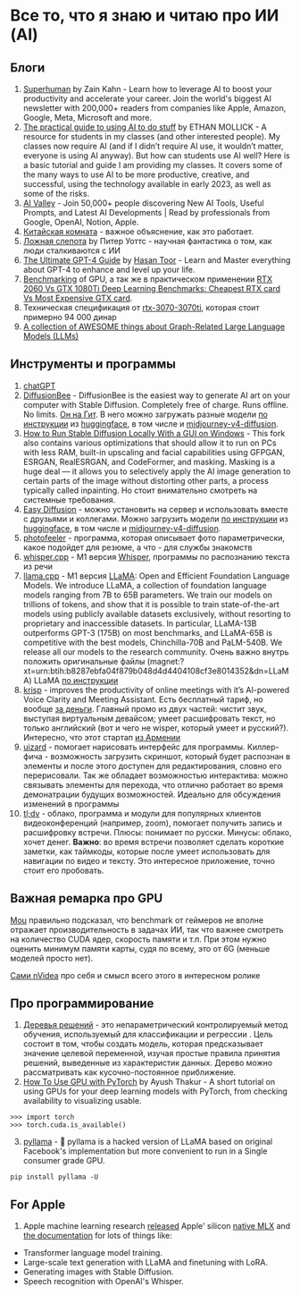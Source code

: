 # Все то, что я знаю и читаю про ИИ (AI)

## Блоги

1. [Superhuman](https://superhuman.beehiiv.com) by Zain Kahn - Learn how to leverage AI to boost your productivity and accelerate your career. Join the world's biggest AI newsletter with 200,000+ readers from companies like Apple, Amazon, Google, Meta, Microsoft and more.
2. [The practical guide to using AI to do stuff](https://www.oneusefulthing.org/p/the-practical-guide-to-using-ai-to) by ETHAN MOLLICK - A resource for students in my classes (and other interested people). My classes now require AI (and if I didn’t require AI use, it wouldn’t matter, everyone is using AI anyway). But how can students use AI well? Here is a basic tutorial and guide I am providing my classes. It covers some of the many ways to use AI to be more productive, creative, and successful, using the technology available in early 2023, as well as some of the risks.
3. [AI Valley](https://www.theaivalley.com) - Join 50,000+ people discovering New AI Tools, Useful Prompts, and Latest AI Developments | Read by professionals from Google, OpenAI, Notion, Apple. 
4. [Китайская комната](https://ru.wikipedia.org/wiki/Китайская_комната) - важное объяснение, как это работает. 
5. [Ложная слепота](https://fantlab.ru/work134421) by Питер Уоттс - научная фантастика о том, как люди сталкиваются с ИИ
6. [The Ultimate GPT-4 Guide](https://hasantoxr.gumroad.com/l/gpt4) by [Hasan Toor](https://bio.link/hasantoxr) - Learn and Master everything about GPT-4 to enhance and level up your life. 
7. [Benchmarking](https://www.youtube.com/watch?v=ZnhFA-r_YvA) of GPU, а так же в практическом применении [RTX 2060 Vs GTX 1080Ti Deep Learning Benchmarks: Cheapest RTX card Vs Most Expensive GTX card](https://towardsdatascience.com/rtx-2060-vs-gtx-1080ti-in-deep-learning-gpu-benchmarks-cheapest-rtx-vs-most-expensive-gtx-card-cd47cd9931d2).
8. Техническая спецификация от [rtx-3070-3070ti](https://www.nvidia.com/en-eu/geforce/graphics-cards/30-series/rtx-3070-3070ti/), которая стоит примерно 94 000 динар
9. [A collection of AWESOME things about Graph-Related Large Language Models (LLMs)](https://github.com/XiaoxinHe/Awesome-Graph-LLM)

## Инструменты и программы

1. [chatGPT](https://chat.openai.com)
2. [DiffusionBee](https://diffusionbee.com) - DiffusionBee is the easiest way to generate AI art on your computer with Stable Diffusion. Completely free of charge. Runs offline. No limits. [Он на Гит](https://github.com/divamgupta/diffusionbee-stable-diffusion-ui). В него можно загружать разные модели [по инструкции](https://github.com/divamgupta/diffusionbee-stable-diffusion-ui/blob/master/DOCUMENTATION.md) из [huggingface](https://huggingface.co/models?other=stable-diffusion), в том числе и [midjourney-v4-diffusion](https://huggingface.co/flax/midjourney-v4-diffusion).
3. [How to Run Stable Diffusion Locally With a GUI on Windows](https://www.howtogeek.com/832491/how-to-run-stable-diffusion-locally-with-a-gui-on-windows/) - This fork also contains various optimizations that should allow it to run on PCs with less RAM, built-in upscaling and facial capabilities using GFPGAN, ESRGAN, RealESRGAN, and CodeFormer, and masking. Masking is a huge deal — it allows you to selectively apply the AI image generation to certain parts of the image without distorting other parts, a process typically called inpainting. Но стоит внимательно смотреть на системные требования.
4. [Easy Diffusion](https://stable-diffusion-ui.github.io) - можно установить на сервер и использовать вместе с друзьями и коллегами. Можно загрузить модели [по инструкции](https://github.com/divamgupta/diffusionbee-stable-diffusion-ui/blob/master/DOCUMENTATION.md) из [huggingface](https://huggingface.co/models?other=stable-diffusion), в том числе и [midjourney-v4-diffusion](https://huggingface.co/flax/midjourney-v4-diffusion).
5. [photofeeler](https://www.photofeeler.com) - программа, которая описывает фото параметрически, какое подойдет для резюме, а что - для службы знакомств
6. [whisper.cpp](https://github.com/ggerganov/whisper.cpp) - M1 версия [Whisper](https://github.com/openai/whisper/tree/main), программы по распознанию текста из речи
7. [llama.cpp](https://github.com/ggerganov/llama.cpp) - M1 версия [LLaMA](https://arxiv.org/abs/2302.13971): Open and Efficient Foundation Language Models. We introduce LLaMA, a collection of foundation language models ranging from 7B to 65B parameters. We train our models on trillions of tokens, and show that it is possible to train state-of-the-art models using publicly available datasets exclusively, without resorting to proprietary and inaccessible datasets. In particular, LLaMA-13B outperforms GPT-3 (175B) on most benchmarks, and LLaMA-65B is competitive with the best models, Chinchilla-70B and PaLM-540B. We release all our models to the research community. Очень важно внутрь положить оригинальные файлы (magnet:?xt=urn:btih:b8287ebfa04f879b048d4d4404108cf3e8014352&dn=LLaMA) LLaMA [по инструкции](https://github.com/facebookresearch/llama/issues/149)
8. [krisp](https://krisp.ai) - improves the productivity of online meetings with it’s AI-powered Voice Clarity and Meeting Assistant. Есть бесплатный тариф, но вообще [за деньги](https://krisp.ai/pricing/). Главный промо из двух частей: чистит звук, выступая виртуальным девайсом; умеет расшифровать текст, но только английский (вот и чего не wisper, который умеет и русский?). Интересно, что этот стартап [из Армении](https://www.forbes.ru/rubriki-kanaly/video/490322-kak-relokanty-iz-rossii-vliaut-na-ekonomiku-armenii)
9. [uizard](https://uizard.io) - помогает нарисовать интерфейс для программы. Киллер-фича - возможность загрузить скриншот, который будет распознан в элементы и после этого доступен для редактирования, словно его перерисовали. Так же обладает возможностью интерактива: можно связывать элементы для перехода, что отлично работает во время демонатрации будущих возможностей. Идеально для обсуждения изменений в программы
10. [tl;dv](https://tldv.io) - облако, программа и модули для популярных клиентов видеоконференций (например, zoom), помогает получить запись и расшифровку встречи. Плюсы: понимает по русски. Минусы: облако, хочет денег. **Важно**: во время встречи позволяет сделать короткие заметки, как таймкоды, которые после умеет использовать для навигации по видео и тексту. Это интересное приложение, точно стоит его пробовать.

## Важная ремарка про GPU

[Mou](https://github.com/mou) правильно подсказал, что benchmark от геймеров не вполне отражает производительность в задачах ИИ, так что важнее смотреть на количество CUDA ядер, скорость памяти и т.п. При этом нужно оценить минимум памяти карты, судя по всему, это от 6G (меньше моделей просто нет).

[Сами nVidea](https://www.youtube.com/watch?v=L6rJA0z2Kag) про себя и смысл всего этого в интересном ролике

## Про программирование

1. [Деревья решений](https://scikit-learn.ru/1-10-decision-trees/) - это непараметрический контролируемый метод обучения, используемый для классификации и регрессии . Цель состоит в том, чтобы создать модель, которая предсказывает значение целевой переменной, изучая простые правила принятия решений, выведенные из характеристик данных. Дерево можно рассматривать как кусочно-постоянное приближение.
2. [How To Use GPU with PyTorch](https://wandb.ai/wandb/common-ml-errors/reports/How-To-Use-GPU-with-PyTorch---VmlldzozMzAxMDk) by Ayush Thakur - A short tutorial on using GPUs for your deep learning models with PyTorch, from checking availability to visualizing usable. 
```
>>> import torch
>>> torch.cuda.is_available()
```
3. [pyllama](https://github.com/juncongmoo/pyllama) - 📢 pyllama is a hacked version of LLaMA based on original Facebook's implementation but more convenient to run in a Single consumer grade GPU.
```
pip install pyllama -U
```
## For Apple

1. Apple machine learning research [released](https://twitter.com/awnihannun/status/1732184443451019431) Apple' silicon [native MLX](https://github.com/ml-explore/mlx) and [the documentation](https://ml-explore.github.io/mlx/build/html/quick_start.html) for lots of things like:
  * Transformer language model training.
  * Large-scale text generation with LLaMA and finetuning with LoRA.
  * Generating images with Stable Diffusion.
  * Speech recognition with OpenAI's Whisper.
